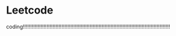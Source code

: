 # Leetcode
coding!!!!!!!!!!!!!!!!!!!!!!!!!!!!!!!!!!!!!!!!!!!!!!!!!!!!!!!!!!!!!!!!!!!!!!!!!!!!!!!!!!!!!!!!!!!!!!!!!!!
